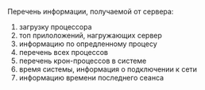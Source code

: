 Перечень информации, получаемой от сервера:
1. загрузку процессора
1. топ прилоложений, нагружающих сервер
1. информацию по опредленному процесу
1. перечень всех процессов
1. перечень крон-процессов в системе
1. время системы, информация о подключении к сети
1. информацию времени последнего сеанса
